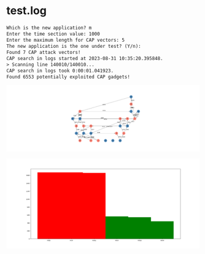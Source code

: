 # test.log

```text
Which is the new application? m
Enter the time section value: 1000
Enter the maximum length for CAP vectors: 5
The new application is the one under test? (Y/n): 
Found 7 CAP attack vectors!
CAP search in logs started at 2023-08-31 10:35:20.395848.
> Scanning line 140010/140010...
CAP search in logs took 0:00:01.041923.
Found 6553 potentially exploited CAP gadgets!
```

![graph](https://github.com/edoardottt/offensive-onos/blob/main/detection/log-analysis/tests/v3/graph.png)

![distribution](https://github.com/edoardottt/offensive-onos/blob/main/detection/log-analysis/tests/v3/distribution.png)
